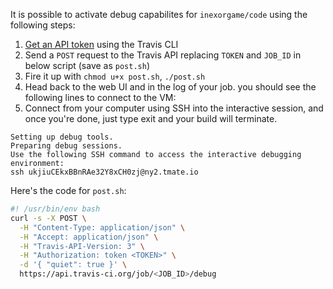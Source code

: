It is possible to activate debug capabilites for `inexorgame/code` using the following steps:

1. [Get an API token](https://github.com/travis-ci/travis.rb#token) using the Travis CLI
2. Send a `POST` request to the Travis API replacing `TOKEN` and `JOB_ID` in below script (save as `post.sh`)
3. Fire it up with `chmod u+x post.sh`, `./post.sh`
4. Head back to the web UI and in the log of your job. you should see the following lines to connect to the VM:
5. Connect from your computer using SSH into the interactive session, and once you're done, just type exit and your build will terminate. 
```
Setting up debug tools.
Preparing debug sessions.
Use the following SSH command to access the interactive debugging environment:
ssh ukjiuCEkxBBnRAe32Y8xCH0zj@ny2.tmate.io
```

Here's the code for `post.sh`:
```bash
#! /usr/bin/env bash
curl -s -X POST \
  -H "Content-Type: application/json" \
  -H "Accept: application/json" \
  -H "Travis-API-Version: 3" \
  -H "Authorization: token <TOKEN>" \
  -d '{ "quiet": true }' \
  https://api.travis-ci.org/job/<JOB_ID>/debug
```

